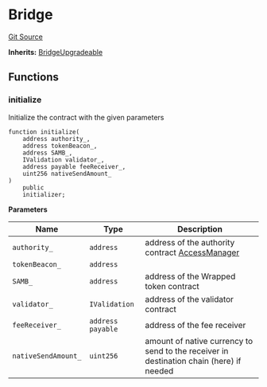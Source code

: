 # Bridge
[Git Source](https://github.com/ambrosus/token-bridge/blob/1106b61cbc37ad86299178c6d334722a2ad64d7d/contracts/Bridge.sol)

**Inherits:**
[BridgeUpgradeable](/contracts/upgradeable/BridgeUpgradeable.sol/abstract.BridgeUpgradeable.md)


## Functions
### initialize

Initialize the contract with the given parameters


```solidity
function initialize(
    address authority_,
    address tokenBeacon_,
    address SAMB_,
    IValidation validator_,
    address payable feeReceiver_,
    uint256 nativeSendAmount_
)
    public
    initializer;
```
**Parameters**

|Name|Type|Description|
|----|----|-----------|
|`authority_`|`address`|address of the authority contract [AccessManager](https://docs.openzeppelin.com/contracts/5.x/access-control#access-management)|
|`tokenBeacon_`|`address`||
|`SAMB_`|`address`|address of the Wrapped token contract|
|`validator_`|`IValidation`|address of the validator contract|
|`feeReceiver_`|`address payable`|address of the fee receiver|
|`nativeSendAmount_`|`uint256`|amount of native currency to send to the receiver in destination chain (here) if needed|


